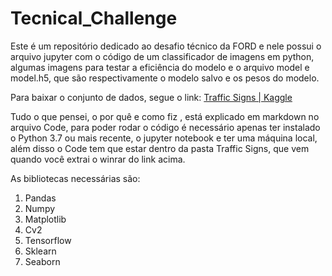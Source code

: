 # Tecnical_Challenge
Este é um repositório dedicado ao desafio técnico da FORD e nele possui o arquivo jupyter com o código de um classificador de imagens em python, algumas imagens para testar a eficiência do modelo e o arquivo model e model.h5, que são respectivamente o modelo salvo e os pesos do modelo.

Para baixar o conjunto de dados, segue o link: <a href="https://www.kaggle.com/venkateshroshan/traffic-signs"> Traffic Signs | Kaggle </a></p>
Tudo o que pensei, o por quê e como fiz , está explicado em markdown no arquivo Code, para poder rodar o código é necessário apenas ter instalado o Python 3.7 ou mais recente, o jupyter notebook e ter uma máquina local, além disso o Code tem que estar dentro da pasta Traffic Signs, que vem quando você extrai o winrar do link acima.

As bibliotecas necessárias são:

<ol>
<li>Pandas</li>
<li>Numpy</li>
<li>Matplotlib</li>
<li>Cv2</li>
<li>Tensorflow</li>
<li>Sklearn</li>
<li>Seaborn</li>
</ol>

